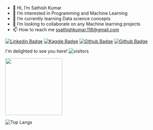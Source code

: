 - 👋 Hi, I’m Sathish Kumar
- 👀 I’m interested in Programming and Machine Learning
- 🌱 I’m currently learning Data science concepts
- 💞️ I’m looking to collaborate on any Machine learning projects
- 📫 How to reach me ssathishkumar.118@gmail.com

[![Linkedin Badge](https://img.shields.io/badge/-LinkedIn-0e76a8?style=flat-square&logo=Linkedin&logoColor=white)](https://www.linkedin.com/in/sathish-kumar-unique/) [![Kaggle Badge](https://img.shields.io/badge/-Kaggle-informational?style=flat-square&logo=Kaggle&logoColor=white)](https://www.kaggle.com/ssathishkumar) [![Github Badge](https://img.shields.io/badge/-Github-lightgrey?style=flat-square&logo=github&logoColor=black)](https://github.com/sathishkumar118) <a href="https://github.com/sathishkumar118" target="_blank">![Github Badge](https://img.shields.io/badge/-Github-lightgrey?style=flat-square&logo=github&logoColor=black)</a>


I'm delighted to see you here!
![visitors](https://visitor-badge.glitch.me/badge?page_id=${your.username}.${your.repo.id})


<img height="180em" src="https://github-readme-stats.vercel.app/api?username=sathishkumar118&show_icons=true&hide_border=true&&count_private=true&include_all_commits=true" />

![Top Langs](https://github-readme-stats.vercel.app/api/top-langs/?username=sathishkumar118)
